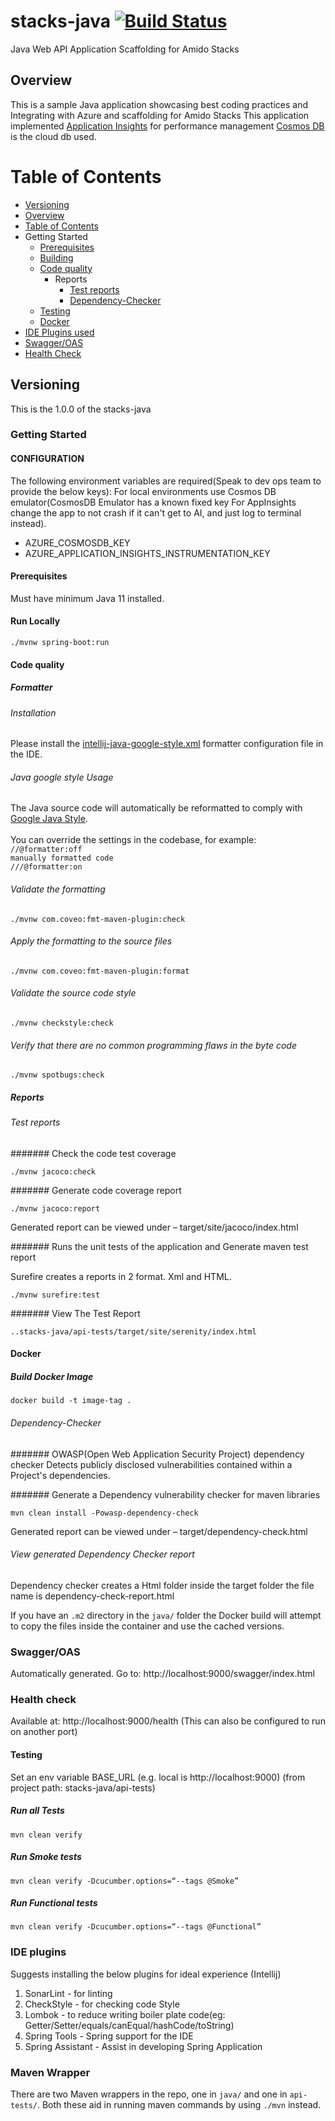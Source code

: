 # stacks-java [![Build Status](https://dev.azure.com/amido-dev/Amido-Stacks/_apis/build/status/amido-stacks-java-springboot-aks?branchName=master)](https://dev.azure.com/amido-dev/Amido-Stacks/_build/latest?definitionId=101&branchName=master)
Java Web API Application Scaffolding for Amido Stacks

## Overview
This is a sample Java application showcasing
best coding practices and Integrating with Azure and scaffolding for Amido Stacks
This application implemented [Application Insights](https://docs.microsoft.com/en-us/azure/azure-monitor/app/app-insights-overview) for performance management
[Cosmos DB](https://docs.microsoft.com/en-us/azure/cosmos-db/introduction) is the cloud db used. 


# Table of Contents

 - [Versioning](#versioning)
 - [Overview](#overview)
 - [Table of Contents](#table-of-contents)
 - Getting Started
   - [Prerequisites](#prerequisites)
   - [Building](#building)
   - [Code quality](#code-quality)
        - Reports
            - [Test reports](#test-reports)
            - [Dependency-Checker](#dependency-check)
   - [Testing](#testing)
   - [Docker](#docker)
 - [IDE Plugins used](#ide-plugins-used)
 - [Swagger/OAS](#swagger-oas) 
 - [Health Check](#health-check)

## Versioning

This is the 1.0.0 of the stacks-java

### Getting Started

#### CONFIGURATION

The following environment variables are required(Speak to dev ops team to provide the below keys):
For local environments use Cosmos DB emulator(CosmosDB Emulator has a known fixed key
For AppInsights change the app to not crash if it can't get to AI, and just log to terminal instead).

- AZURE_COSMOSDB_KEY
- AZURE_APPLICATION_INSIGHTS_INSTRUMENTATION_KEY

#### Prerequisites

Must have minimum Java 11 installed. 

#### Run Locally
```
./mvnw spring-boot:run
```

#### Code quality

##### Formatter

###### Installation
Please install the [intellij-java-google-style.xml](../tools/formatter/intellij-java-google-style.xml) formatter configuration file in the IDE.

###### Java google style Usage
The Java source code will automatically be reformatted to comply with [Google Java Style](https://google.github.io/styleguide/javaguide.html). <br /><br />
You can override the settings in the codebase, for example:<br />
```//@formatter:off```<br />
```manually formatted code```<br />
```///@formatter:on```<br />

###### Validate the formatting
```
./mvnw com.coveo:fmt-maven-plugin:check
```

###### Apply the formatting to the source files
```
./mvnw com.coveo:fmt-maven-plugin:format
```

###### Validate the source code style
```
./mvnw checkstyle:check
```

###### Verify that there are no common programming flaws in the byte code
```
./mvnw spotbugs:check
```

##### Reports

###### Test reports

####### Check the code test coverage
```
./mvnw jacoco:check
```

####### Generate code coverage report
```
./mvnw jacoco:report
```

Generated report can be viewed under – target/site/jacoco/index.html
 
####### Runs the unit tests of the application and Generate maven test report
 
Surefire creates a reports in 2 format. Xml and HTML.
 ```
 ./mvnw surefire:test
 ```
 
####### View The Test Report
```
..stacks-java/api-tests/target/site/serenity/index.html
```
 
#### Docker
 
##### Build Docker Image
```
docker build -t image-tag .
```

###### Dependency-Checker

####### OWASP(Open Web Application Security Project) dependency checker 
Detects publicly disclosed vulnerabilities contained within a Project's 
dependencies.

####### Generate a Dependency vulnerability checker for maven libraries
```
mvn clean install -Powasp-dependency-check
```

Generated report can be viewed under – target/dependency-check.html

###### View generated Dependency Checker report
Dependency checker creates a Html folder inside the target folder 
the file name is dependency-check-report.html

If you have an `.m2` directory in the `java/` folder the Docker build will
attempt to copy the files inside the container and use the cached versions.

### Swagger/OAS

Automatically generated. Go to: http://localhost:9000/swagger/index.html

### Health check

Available at: http://localhost:9000/health
(This can also be configured to run on another port)

#### Testing

Set an env variable BASE_URL (e.g. local is http://localhost:9000) 
(from project path: stacks-java/api-tests)

##### Run all Tests
```
mvn clean verify
```

##### Run Smoke tests
```
mvn clean verify -Dcucumber.options=“--tags @Smoke”
```

##### Run Functional tests
```
mvn clean verify -Dcucumber.options=“--tags @Functional”
```
 
### IDE plugins
 
Suggests installing the below plugins for ideal experience (Intellij)
1. SonarLint - for linting
2. CheckStyle - for checking code Style
3. Lombok - to reduce writing boiler plate code(eg: Getter/Setter/equals/canEqual/hashCode/toString)
4. Spring Tools - Spring support for the IDE
5. Spring Assistant - Assist in developing Spring Application

### Maven Wrapper

There are two Maven wrappers in the repo, one in `java/` and one in `api-tests/`.
Both these aid in running maven commands by using `./mvn` instead.
